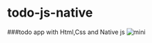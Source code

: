 # todo-js-native
###todo app with Html,Css and Native js
![mini](https://github.com/HamidEidy/todo-js-native/assets/148962898/f7e9f14d-260e-45ea-95a3-48e5f75e6153)
